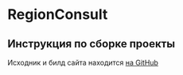 # RegionConsult

## Инструкция по сборке проекты

Исходник и билд сайта находится [на GitHub](https://github.com/Detrimon/detrimon.github.io/tree/main/Projects/RegionConsult "RegionConsult src & build")
